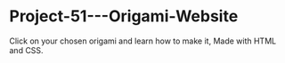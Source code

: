# Project-51---Origami-Website
Click on your chosen origami and learn how to make it,  Made with HTML and CSS.
